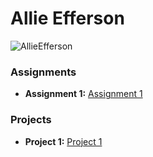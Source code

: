 # Allie Efferson
![AllieEfferson](https://github.com/user-attachments/assets/3367aab9-19d5-4f80-a574-1801f7e20b82) 


### Assignments 
- **Assignment 1:** [Assignment 1](http://127.0.0.1:5500/Index.html)
### Projects
- **Project 1:** [Project 1](./Assignments/Assignment_Html.pdf)

